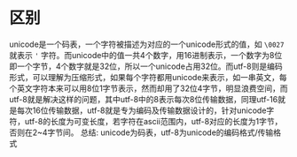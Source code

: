 区别
====

unicode是一个码表，一个字符被描述为对应的一个unicode形式的值，如 `\0027`
就表示 `'`
字符。而unicode中的值一共4个数字，用16进制表示，一个数字为8位即一个字节，4个数字就是32位，所以一个unicode占用32位。而utf-8则是编码形式，可以理解为压缩形式，如果每个字符都用unicode来表示，如一串英文，每个英文字符本来可以用8位1字节表示，然而却用了32位4字节，明显浪费空间，而utf-8就是解决这样的问题，其中utf-8中的8表示每次8位传输数据，同理utf-16就是每次16位传输数据，utf-8就是专为编码及传输数据设计的，针对unicode字符，utf-8的长度为可变长度，若字符在ascii范围内，utf-8对应的长度为1字节，否则在2\~4字节间。
总结: unicode为码表，utf-8为unicode的编码格式/传输格式
